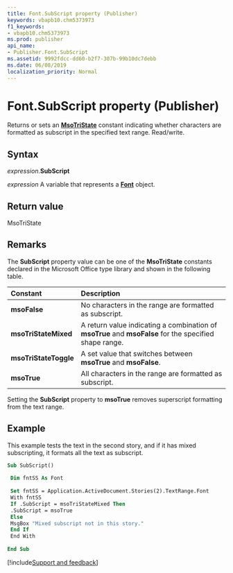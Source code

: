 ```yaml
---
title: Font.SubScript property (Publisher)
keywords: vbapb10.chm5373973
f1_keywords:
- vbapb10.chm5373973
ms.prod: publisher
api_name:
- Publisher.Font.SubScript
ms.assetid: 9992fdcc-dd60-b2f7-307b-99b10dc7debb
ms.date: 06/08/2019
localization_priority: Normal
---
```



# Font.SubScript property (Publisher)

Returns or sets an **[MsoTriState](Office.MsoTriState.md)** constant indicating whether characters are formatted as subscript in the specified text range. Read/write.


## Syntax

_expression_.**SubScript**

_expression_ A variable that represents a **[Font](Publisher.Font.md)** object.


## Return value

MsoTriState


## Remarks

The **SubScript** property value can be one of the **MsoTriState** constants declared in the Microsoft Office type library and shown in the following table.

|Constant|Description|
|:-----|:-----|
| **msoFalse**|No characters in the range are formatted as subscript.|
| **msoTriStateMixed**|A return value indicating a combination of **msoTrue** and **msoFalse** for the specified shape range.|
| **msoTriStateToggle**|A set value that switches between **msoTrue** and **msoFalse**.|
| **msoTrue**| All characters in the range are formatted as subscript.|

Setting the **SubScript** property to **msoTrue** removes superscript formatting from the text range.


## Example

This example tests the text in the second story, and if it has mixed subscripting, it formats all the text as subscript.

```vb
Sub SubScript() 
 
 Dim fntSS As Font 
 
 Set fntSS = Application.ActiveDocument.Stories(2).TextRange.Font 
 With fntSS 
 If .SubScript = msoTriStateMixed Then 
 .SubScript = msoTrue 
 Else 
 MsgBox "Mixed subscript not in this story." 
 End If 
 End With 
 
End Sub
```

[!include[Support and feedback](~/includes/feedback-boilerplate.md)]